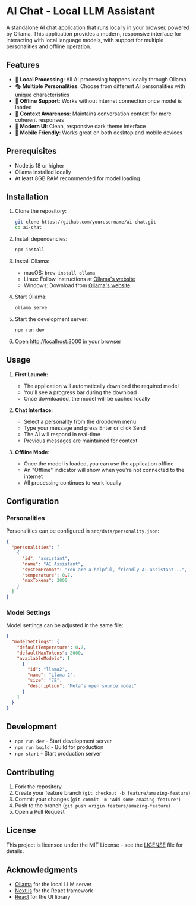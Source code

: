 # AI Chat - Local LLM Assistant

A standalone AI chat application that runs locally in your browser, powered by Ollama. This application provides a modern, responsive interface for interacting with local language models, with support for multiple personalities and offline operation.

## Features

- 🤖 **Local Processing**: All AI processing happens locally through Ollama
- 🎭 **Multiple Personalities**: Choose from different AI personalities with unique characteristics
- 💾 **Offline Support**: Works without internet connection once model is loaded
- 🧠 **Context Awareness**: Maintains conversation context for more coherent responses
- 🎨 **Modern UI**: Clean, responsive dark theme interface
- 📱 **Mobile Friendly**: Works great on both desktop and mobile devices

## Prerequisites

- Node.js 18 or higher
- Ollama installed locally
- At least 8GB RAM recommended for model loading

## Installation

1. Clone the repository:
   ```bash
   git clone https://github.com/yourusername/ai-chat.git
   cd ai-chat
   ```

2. Install dependencies:
   ```bash
   npm install
   ```

3. Install Ollama:
   - macOS: `brew install ollama`
   - Linux: Follow instructions at [Ollama's website](https://ollama.ai)
   - Windows: Download from [Ollama's website](https://ollama.ai)

4. Start Ollama:
   ```bash
   ollama serve
   ```

5. Start the development server:
   ```bash
   npm run dev
   ```

6. Open [http://localhost:3000](http://localhost:3000) in your browser

## Usage

1. **First Launch**:
   - The application will automatically download the required model
   - You'll see a progress bar during the download
   - Once downloaded, the model will be cached locally

2. **Chat Interface**:
   - Select a personality from the dropdown menu
   - Type your message and press Enter or click Send
   - The AI will respond in real-time
   - Previous messages are maintained for context

3. **Offline Mode**:
   - Once the model is loaded, you can use the application offline
   - An "Offline" indicator will show when you're not connected to the internet
   - All processing continues to work locally

## Configuration

### Personalities

Personalities can be configured in `src/data/personality.json`:

```json
{
  "personalities": [
    {
      "id": "assistant",
      "name": "AI Assistant",
      "systemPrompt": "You are a helpful, friendly AI assistant...",
      "temperature": 0.7,
      "maxTokens": 2000
    }
  ]
}
```

### Model Settings

Model settings can be adjusted in the same file:

```json
{
  "modelSettings": {
    "defaultTemperature": 0.7,
    "defaultMaxTokens": 2000,
    "availableModels": [
      {
        "id": "llama2",
        "name": "Llama 2",
        "size": "7B",
        "description": "Meta's open source model"
      }
    ]
  }
}
```

## Development

- `npm run dev` - Start development server
- `npm run build` - Build for production
- `npm start` - Start production server

## Contributing

1. Fork the repository
2. Create your feature branch (`git checkout -b feature/amazing-feature`)
3. Commit your changes (`git commit -m 'Add some amazing feature'`)
4. Push to the branch (`git push origin feature/amazing-feature`)
5. Open a Pull Request

## License

This project is licensed under the MIT License - see the [LICENSE](LICENSE) file for details.

## Acknowledgments

- [Ollama](https://ollama.ai) for the local LLM server
- [Next.js](https://nextjs.org) for the React framework
- [React](https://reactjs.org) for the UI library 